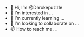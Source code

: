 - 👋 Hi, I’m @Dhrokepuzzle
- 👀 I’m interested in ...
- 🌱 I’m currently learning ...
- 💞️ I’m looking to collaborate on ...
- 📫 How to reach me ...

<!---
Dhrokepuzzle/Dhrokepuzzle is a ✨ special ✨ repository because its `README.md` (this file) appears on your GitHub profile.
You can click the Preview link to take a look at your changes.
--->
